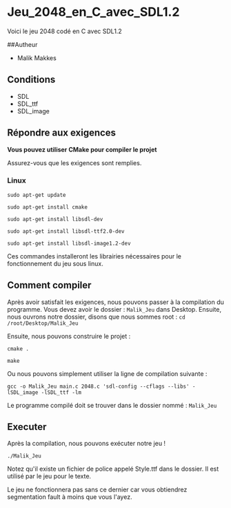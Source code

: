 # Jeu_2048_en_C_avec_SDL1.2
Voici le jeu 2048 codé en C avec SDL1.2

##Autheur
- Malik Makkes

## Conditions
- SDL
- SDL_ttf
- SDL_image


## Répondre aux exigences

**Vous pouvez utiliser CMake pour compiler le projet**

Assurez-vous que les exigences sont remplies.

### Linux

`sudo apt-get update`

`sudo apt-get install cmake`

`sudo apt-get install libsdl-dev`

`sudo apt-get install libsdl-ttf2.0-dev` 

`sudo apt-get install libsdl-image1.2-dev`

Ces commandes installeront les librairies nécessaires pour le fonctionnement du jeu sous linux.


## Comment compiler

Après avoir satisfait les exigences, nous pouvons passer à la compilation du programme.
Vous devez avoir le dossier : `Malik_Jeu` dans Desktop.
Ensuite, nous ouvrons notre dossier, disons que nous sommes root : 
`cd /root/Desktop/Malik_Jeu`

Ensuite, nous pouvons construire le projet :

`cmake .`

`make`

Ou nous pouvons simplement utiliser la ligne de compilation suivante :

`gcc -o Malik_Jeu main.c 2048.c 'sdl-config --cflags --libs' -lSDL_image -lSDL_ttf -lm`

Le programme compilé doit se trouver dans le dossier nommé : `Malik_Jeu`


## Executer

Après la compilation, nous pouvons exécuter notre jeu !

`./Malik_Jeu`

Notez qu'il existe un fichier de police appelé Style.ttf dans le dossier. Il est utilisé par le jeu pour le texte.

Le jeu ne fonctionnera pas sans ce dernier car vous obtiendrez segmentation fault à moins que vous l'ayez.

